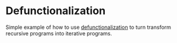 # Defunctionalization

Simple example of how to use [defunctionalization](https://www.wikiwand.com/en/Defunctionalization)
to turn transform recursive programs into iterative programs.

